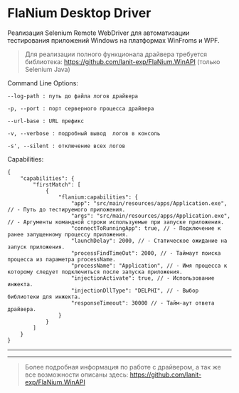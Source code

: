 # FlaNium Desktop Driver

Реализация Selenium Remote WebDriver для автоматизации тестирования приложений Windows на платформах WinFroms и WPF.


> Для реализации полного функционала драйвера требуется библиотека: https://github.com/lanit-exp/FlaNium.WinAPI (только Selenium Java)

Command Line Options:

    --log-path : путь до файла логов драйвера

    -p, --port : порт серверного процесса драйвера

    --url-base : URL префикс
   
    -v, --verbose : подробный вывод  логов в консоль

    -s', --silent : отключение всех логов


Capabilities:

    {
        "capabilities": {
            "firstMatch": [
                {
                    "flanium:capabilities": {
                        "app": "src/main/resources/apps/Application.exe", // - Путь до тестируемого приложения.
                        "args": "src/main/resources/apps/Application.exe", // - Аргументы командной строки используемые при запуске приложения.
                        "connectToRunningApp": true, // - Подключение к ранее запущенному процессу приложения.
                        "launchDelay": 2000, // - Статическое ожидание на запуск приложения.
                        "processFindTimeOut": 2000, // - Таймаут поиска процесса из параметра processName.
                        "processName": "Application", // - Имя процесса к которому следует подключиться после запуска приложения.
                        "injectionActivate": true, // - Использование инжекта.
                        "injectionDllType": "DELPHI", // - Выбор библиотеки для инжекта.
                        "responseTimeout": 30000 // - Тайм-аут ответа драйвера.
                    }
                }
            ]
        }
    }

___
___

>   Более подробная информация по работе с драйвером, а так же все возможности описаны здесь: https://github.com/lanit-exp/FlaNium.WinAPI